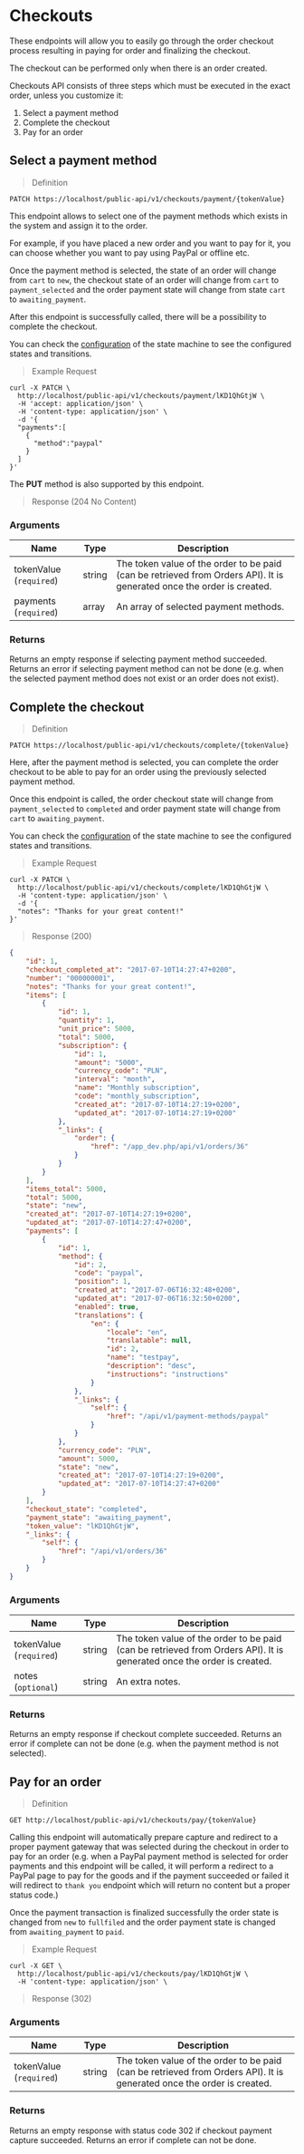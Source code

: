 # Checkouts

These endpoints will allow you to easily go through the order checkout process resulting in paying for order and finalizing the checkout.

The checkout can be performed only when there is an order created.

Checkouts API consists of three steps which must be executed in the exact order, unless you customize it:

1. Select a payment method
2. Complete the checkout
3. Pay for an order

## Select a payment method

> Definition

```shell
PATCH https://localhost/public-api/v1/checkouts/payment/{tokenValue}
```

This endpoint allows to select one of the payment methods which exists in the system and assign it to the order.

For example, if you have placed a new order and you want to pay for it, you can choose whether you want to pay using PayPal or offline etc.

Once the payment method is selected, the state of an order will change from `cart` to `new`, the checkout state of an order will change from `cart` to `payment_selected` and the order payment state will change from state `cart` to `awaiting_payment`.

After this endpoint is successfully called, there will be a possibility to complete the checkout.

<aside class="notice">You can check the <a href='https://github.com/sourcefabric/payments-hub/blob/master/src/PH/Bundle/CoreBundle/Resources/config/app/state_machine/ph_order_checkout.yml'>configuration</a> of the state machine to see the configured states and transitions.</aside>

> Example Request

```shell
curl -X PATCH \
  http://localhost/public-api/v1/checkouts/payment/lKD1QhGtjW \
  -H 'accept: application/json' \
  -H 'content-type: application/json' \
  -d '{
  "payments":[
    {
      "method":"paypal"
    }
  ]
}'
```

<aside class="success">
The <b>PUT</b> method is also supported by this endpoint.
</aside>

> Response (204 No Content)

### Arguments

Name | Type | Description
--------- | ------- | -----------
tokenValue \(`required`)| string | The token value of the order to be paid (can be retrieved from Orders API). It is generated once the order is created.
payments (`required`)| array | An array of selected payment methods.

### Returns 

Returns an empty response if selecting payment method succeeded. Returns an error if selecting payment method can not be done (e.g. when the selected payment method does not exist or an order does not exist).

## Complete the checkout

> Definition

```shell
PATCH https://localhost/public-api/v1/checkouts/complete/{tokenValue}
```

Here, after the payment method is selected, you can complete the order checkout to be able to pay for an order using the previously selected payment method.

Once this endpoint is called, the order checkout state will change from `payment_selected` to `completed` and order payment state will change from `cart` to `awaiting_payment`.

<aside class="notice">You can check the <a href='https://github.com/sourcefabric/payments-hub/blob/master/src/PH/Bundle/CoreBundle/Resources/config/app/state_machine/ph_order_checkout.yml'>configuration</a> of the state machine to see the configured states and transitions.</aside>

> Example Request

```shell
curl -X PATCH \
  http://localhost/public-api/v1/checkouts/complete/lKD1QhGtjW \
  -H 'content-type: application/json' \
  -d '{
  "notes": "Thanks for your great content!"
}'
```

> Response (200)

```json
{
    "id": 1,
    "checkout_completed_at": "2017-07-10T14:27:47+0200",
    "number": "000000001",
    "notes": "Thanks for your great content!",
    "items": [
        {
            "id": 1,
            "quantity": 1,
            "unit_price": 5000,
            "total": 5000,
            "subscription": {
                "id": 1,
                "amount": "5000",
                "currency_code": "PLN",
                "interval": "month",
                "name": "Monthly subscription",
                "code": "monthly_subscription",
                "created_at": "2017-07-10T14:27:19+0200",
                "updated_at": "2017-07-10T14:27:19+0200"
            },
            "_links": {
                "order": {
                    "href": "/app_dev.php/api/v1/orders/36"
                }
            }
        }
    ],
    "items_total": 5000,
    "total": 5000,
    "state": "new",
    "created_at": "2017-07-10T14:27:19+0200",
    "updated_at": "2017-07-10T14:27:47+0200",
    "payments": [
        {
            "id": 1,
            "method": {
                "id": 2,
                "code": "paypal",
                "position": 1,
                "created_at": "2017-07-06T16:32:48+0200",
                "updated_at": "2017-07-06T16:32:50+0200",
                "enabled": true,
                "translations": {
                    "en": {
                        "locale": "en",
                        "translatable": null,
                        "id": 2,
                        "name": "testpay",
                        "description": "desc",
                        "instructions": "instructions"
                    }
                },
                "_links": {
                    "self": {
                        "href": "/api/v1/payment-methods/paypal"
                    }
                }
            },
            "currency_code": "PLN",
            "amount": 5000,
            "state": "new",
            "created_at": "2017-07-10T14:27:19+0200",
            "updated_at": "2017-07-10T14:27:47+0200"
        }
    ],
    "checkout_state": "completed",
    "payment_state": "awaiting_payment",
    "token_value": "lKD1QhGtjW",
    "_links": {
        "self": {
            "href": "/api/v1/orders/36"
        }
    }
}
```

### Arguments

Name | Type | Description
--------- | ------- | -----------
tokenValue \(`required`)| string | The token value of the order to be paid (can be retrieved from Orders API). It is generated once the order is created.
notes (`optional`)| string | An extra notes.

### Returns 

Returns an empty response if checkout complete succeeded. Returns an error if complete can not be done (e.g. when the payment method is not selected).

## Pay for an order

> Definition

```shell
GET http://localhost/public-api/v1/checkouts/pay/{tokenValue}
```

Calling this endpoint will automatically prepare capture and redirect to a proper payment gateway that was selected during the checkout in order to pay for an order (e.g. when a PayPal payment method is selected for order payments and this endpoint will be called, it will perform a redirect to a PayPal page to pay for the goods and if the payment succeeded or failed it will redirect to `thank you` endpoint which will return no content but a proper status code.)

Once the payment transaction is finalized successfully the order state is changed from `new` to `fullfiled` and the order payment state is changed from `awaiting_payment` to `paid`.

> Example Request

```shell
curl -X GET \
  http://localhost/public-api/v1/checkouts/pay/lKD1QhGtjW \
  -H 'content-type: application/json' \
```

> Response (302)

### Arguments

Name | Type | Description
--------- | ------- | -----------
tokenValue \(`required`)| string | The token value of the order to be paid (can be retrieved from Orders API). It is generated once the order is created.

### Returns

Returns an empty response with status code 302 if checkout payment capture succeeded. Returns an error if complete can not be done.
